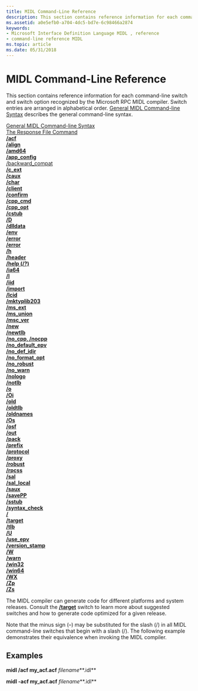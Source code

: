 ```yaml
---
title: MIDL Command-Line Reference
description: This section contains reference information for each command-line switch and switch option recognized by the Microsoft RPC MIDL compiler.
ms.assetid: a0e5efb0-a704-4dc5-bd7e-6c98466a2874
keywords:
- Microsoft Interface Definition Language MIDL , reference
- command-line reference MIDL
ms.topic: article
ms.date: 05/31/2018
---
```


# MIDL Command-Line Reference

This section contains reference information for each command-line switch and switch option recognized by the Microsoft RPC MIDL compiler. Switch entries are arranged in alphabetical order. [General MIDL Command-line Syntax](general-midl-command-line-syntax.md) describes the general command-line syntax.

<dl>

[General MIDL Command-line Syntax](general-midl-command-line-syntax.md)  
[The Response File Command](the-response-file-command.md)  
[**/acf**](-acf.md)  
[**/align**](-align.md)  
[**/amd64**](-amd64.md)  
[**/app\_config**](-app-config.md)  
[/backward\_compat](-backward-compat.md)  
[**/c\_ext**](-c-ext.md)  
[**/caux**](-caux.md)  
[**/char**](-char.md)  
[**/client**](-client.md)  
[**/confirm**](-confirm.md)  
[**/cpp\_cmd**](-cpp-cmd.md)  
[**/cpp\_opt**](-cpp-opt.md)  
[**/cstub**](-cstub.md)  
[**/D**](-d.md)  
[**/dlldata**](-dlldata.md)  
[**/env**](-env.md)  
[**/error**](-error.md)  
[**/error**](-error.md)  
[**/h**](-h.md)  
[**/header**](-header.md)  
[**/help (/?)**](-help-.md)  
[**/ia64**](-ia64.md)  
[**/I**](-i.md)  
[**/iid**](-iid.md)  
[**/import**](-import.md)  
[**/lcid**](-lcid.md)  
[**/mktyplib203**](-mktyplib203.md)  
[**/ms\_ext**](-ms-ext.md)  
[**/ms\_union**](-ms-union.md)  
[**/msc\_ver**](-msc-ver.md)  
[**/new**](-new.md)  
[**/newtlb**](-newtlb.md)  
[**/no\_cpp, /nocpp**](-no-cpp-nocpp.md)  
[**/no\_default\_epv**](-no-default-epv.md)  
[**/no\_def\_idir**](-no-def-idir.md)  
[**/no\_format\_opt**](-no-format-opt.md)  
[**/no\_robust**](-no-robust.md)  
[**/no\_warn**](-no-warn.md)  
[**/nologo**](-nologo.md)  
[**/notlb**](-notlb.md)  
[**/o**](-o.md)  
[**/Oi**](-oi.md)  
[**/old**](-old.md)  
[**/oldtlb**](-oldtlb.md)  
[**/oldnames**](-oldnames.md)  
[**/Os**](-os.md)  
[**/osf**](-osf.md)  
[**/out**](-out.md)  
[**/pack**](-pack.md)  
[**/prefix**](-prefix.md)  
[**/protocol**](-protocol.md)  
[**/proxy**](-proxy.md)  
[**/robust**](-robust.md)  
[**/rpcss**](-rpcss.md)  
[**/sal**](-sal.md)  
[**/sal\_local**](-sal-local.md)  
[**/saux**](-saux.md)  
[**/savePP**](-savepp.md)  
[**/sstub**](-sstub.md)  
[**/syntax\_check**](-syntax-check.md)  
[**/<system>**](-system-.md)  
[**/target**](-target.md)  
[**/tlb**](-tlb.md)  
[**/U**](-u.md)  
[**/use\_epv**](-use-epv.md)  
[**/version\_stamp**](-version-stamp.md)  
[**/W**](-w.md)  
[**/warn**](-warn.md)  
[**/win32**](-win32.md)  
[**/win64**](-win64.md)  
[**/WX**](-wx.md)  
[**/Zp**](-zp.md)  
[**/Zs**](-zs.md)  
</dl>

The MIDL compiler can generate code for different platforms and system releases. Consult the [**/target**](-target.md) switch to learn more about suggested switches and how to generate code optimized for a given release.

Note that the minus sign (–) may be substituted for the slash (/) in all MIDL command-line switches that begin with a slash (/). The following example demonstrates their equivalence when invoking the MIDL compiler.

## Examples

**midl /acf my\_acf.acf** *filename***.idl**

**midl -acf my\_acf.acf** *filename***.idl**

 

 




